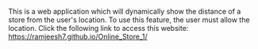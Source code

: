 This is a web application which will dynamically show the distance of a store from the user's location. To use this feature, the user must allow the location. Click the following link to access this website:
https://ramjeesh7.github.io/Online_Store_1/
